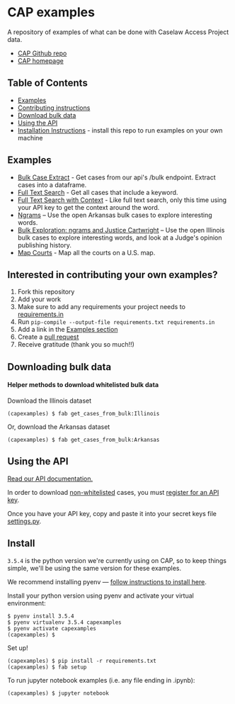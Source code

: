 # CAP examples

A repository of examples of what can be done with Caselaw Access Project data.
- [CAP Github repo](https://github.com/harvard-lil/capstone)
- [CAP homepage](https://case.law/)

## Table of Contents
- [Examples](#examples)
- [Contributing instructions](#interested-in-contributing-your-own-examples?)
- [Download bulk data](#downloading-bulk-data)
- [Using the API](#using-the-api)
- [Installation Instructions](#install) - install this repo to run examples on your own machine

## Examples
- [Bulk Case Extract](bulk_extract/extract_cases.ipynb) - Get cases from our api's /bulk endpoint. Extract cases into a dataframe.  
- [Full Text Search](full_text_search/full_text_search.ipynb) - Get all cases that include a keyword.
- [Full Text Search with Context](api_text_search/api_text_search.py) - Like full text search, only this time using your API key to get the context around the word.
- [Ngrams](ngrams/ngrams.ipynb) – Use the open Arkansas bulk cases to explore interesting words.
- [Bulk Exploration: ngrams and Justice Cartwright](bulk_exploration/cartwright.ipynb) – Use the open Illinois bulk cases to explore interesting words, and look at a Judge's opinion publishing history.  
- [Map Courts](map_courts/map_courts.ipynb) - Map all the courts on a U.S. map.


## Interested in contributing your own examples?
1. Fork this repository
2. Add your work
3. Make sure to add any requirements your project needs to [requirements.in](requirements.in)
4. Run ```pip-compile --output-file requirements.txt requirements.in```
5. Add a link in the [Examples section](#examples)
6. Create a [pull request](https://github.com/harvard-lil/cap-examples/compare)
7. Receive gratitude (thank you so much!!)

## Downloading bulk data

#### Helper methods to download whitelisted bulk data 
Download the Illinois dataset
```
(capexamples) $ fab get_cases_from_bulk:Illinois
```

Or, download the Arkansas dataset
```
(capexamples) $ fab get_cases_from_bulk:Arkansas
```
 
## Using the API
[Read our API documentation.](https://case.law/api/)

In order to download [non-whitelisted](https://case.law/api/#limits) cases, you must [register for an API key](https://case.law/user/register/).

Once you have your API key, copy and paste it into your secret keys file [settings.py](config/settings.py).


## Install
`3.5.4` is the python version we're currently using on CAP, so to keep things simple, we'll be using the same version for these examples.
 
We recommend installing pyenv — [follow instructions to install here](https://github.com/pyenv/pyenv). 

Install your python version using pyenv and activate your virtual environment:
```
$ pyenv install 3.5.4 
$ pyenv virtualenv 3.5.4 capexamples
$ pyenv activate capexamples
(capexamples) $ 
```

Set up! 
```
(capexamples) $ pip install -r requirements.txt
(capexamples) $ fab setup
```

To run jupyter notebook examples (i.e. any file ending in .ipynb):
```
(capexamples) $ jupyter notebook
```
